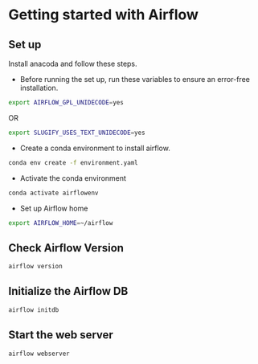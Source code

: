 # Getting started with Airflow

## Set up
Install anacoda and follow these steps.
* Before running the set up, run these variables to ensure an error-free 
installation.
```bash
export AIRFLOW_GPL_UNIDECODE=yes
```
OR 
```bash
export SLUGIFY_USES_TEXT_UNIDECODE=yes
```
* Create a conda environment to install airflow.

```bash
conda env create -f environment.yaml
```
* Activate the conda environment
```bash
conda activate airflowenv
```

* Set up Airflow home
```bash
export AIRFLOW_HOME=~/airflow
```

## Check Airflow Version
```bash
airflow version
```

## Initialize the Airflow DB
```bash
airflow initdb
```

## Start the web server
```bash
airflow webserver
```

## 


